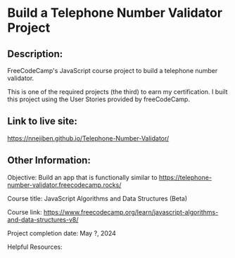 # Build a Telephone Number Validator Project

## Description:
FreeCodeCamp's JavaScript course project to build a telephone number validator.

This is one of the required projects (the third) to earn my certification. I built this project using the User Stories provided by freeCodeCamp.

## Link to live site:
https://nnejiben.github.io/Telephone-Number-Validator/

## Other Information:

Objective: Build an app that is functionally similar to https://telephone-number-validator.freecodecamp.rocks/

Course title: JavaScript Algorithms and Data Structures (Beta)

Course link: https://www.freecodecamp.org/learn/javascript-algorithms-and-data-structures-v8/

Project completion date: May ?, 2024

Helpful Resources:
